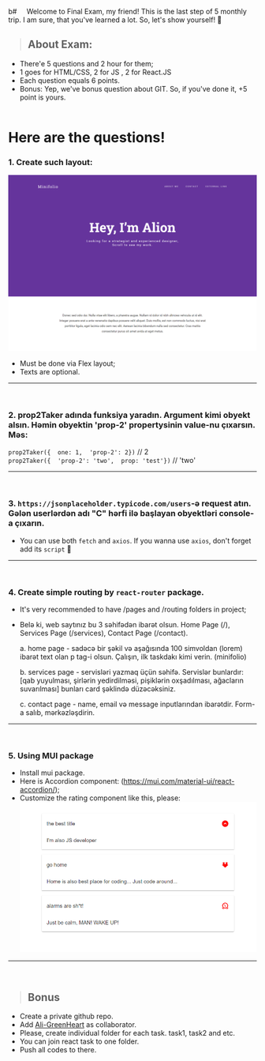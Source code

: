 b# &nbsp;&nbsp;&nbsp; Welcome to Final Exam, my friend! This is the last step of
5 monthly trip. I am sure, that you've learned a lot. So, let's show yourself!
💪

> ## About Exam:

- There'e 5 questions and 2 hour for them;
- 1 goes for HTML/CSS, 2 for JS , 2 for React.JS
- Each question equals 6 points.
- Bonus: Yep, we've bonus question about GIT. So, if you've done it, +5 point is
  yours. <br/> <br/>

# Here are the questions!

### 1. Create such layout:

![](./img/minifio.png)

- Must be done via Flex layout;
- Texts are optional.

<hr/>
<br/>

### 2. prop2Taker adında funksiya yaradın. Argument kimi obyekt alsın. Həmin obyektin 'prop-2' propertysinin value-nu çıxarsın. Məs:

`prop2Taker({  one: 1,  'prop-2': 2})` // 2 </br>
`prop2Taker({  'prop-2': 'two',  prop: 'test'})` // 'two'

<hr/>
<br/>

### 3. `https://jsonplaceholder.typicode.com/users`-ə request atın. Gələn userlərdən adı "C" hərfi ilə başlayan obyektləri console-a çıxarın.

- You can use both `fetch` and `axios`. If you wanna use `axios`, don't forget
  add its `script` 🙂

<hr/>
<br/>

### 4. Create simple routing by `react-router` package.

- It's very recommended to have /pages and /routing folders in project;
- Belə ki, web saytınız bu 3 səhifədən ibarət olsun. Home Page (/), Services
  Page (/services), Contact Page (/contact).

  a. home page - sadəcə bir şəkil və aşağısında 100 simvoldan (lorem) ibarət
  text olan p tag-i olsun. Çalışın, ilk taskdakı kimi verin. (minifolio)

  b. services page - servisləri yazmaq üçün səhifə. Servislər bunlardır: [qab
  yuyulması, şirlərin yedirdilməsi, pişiklərin oxşadılması, ağacların
  suvarılması] bunları card şəklində düzəcəksiniz.

  c. contact page - name, email və message inputlarından ibarətdir. Form-a
  salıb, mərkəzləşdirin.

<hr/>
<br/>

### 5. Using MUI package

- Install mui package.
- Here is Accordion component: (https://mui.com/material-ui/react-accordion/);
- Customize the rating component like this, please: ![](./img/MUI_Accordion.png)

<hr/>
<br/>

> ## Bonus

- Create a private github repo.
- Add [Ali-GreenHeart](https://github.com/Ali-GreenHeart) as collaborator.
- Please, create individual folder for each task. task1, task2 and etc.
- You can join react task to one folder.
- Push all codes to there.
